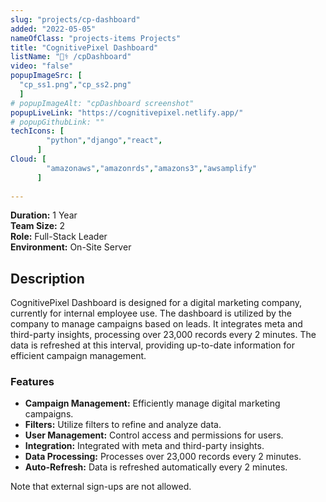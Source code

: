 ```yaml
---
slug: "projects/cp-dashboard"
added: "2022-05-05"
nameOfClass: "projects-items Projects"
title: "CognitivePixel Dashboard"
listName: "👨‍⚕️ /cpDashboard"
video: "false"
popupImageSrc: [
  "cp_ss1.png","cp_ss2.png"
  ]
# popupImageAlt: "cpDashboard screenshot"
popupLiveLink: "https://cognitivepixel.netlify.app/"
# popupGithubLink: ""
techIcons: [
        "python","django","react",
      ]
Cloud: [
        "amazonaws","amazonrds","amazons3","awsamplify"
      ]
    
---
```



**Duration:** 1 Year  
**Team Size:** 2  
**Role:** Full-Stack Leader  
**Environment:** On-Site Server

## Description

CognitivePixel Dashboard is designed for a digital marketing company, currently for internal employee use. The dashboard is utilized by the company to manage campaigns based on leads. It integrates meta and third-party insights, processing over 23,000 records every 2 minutes. The data is refreshed at this interval, providing up-to-date information for efficient campaign management.

### Features
- **Campaign Management:** Efficiently manage digital marketing campaigns.
- **Filters:** Utilize filters to refine and analyze data.
- **User Management:** Control access and permissions for users.
- **Integration:** Integrated with meta and third-party insights.
- **Data Processing:** Processes over 23,000 records every 2 minutes.
- **Auto-Refresh:** Data is refreshed automatically every 2 minutes.

Note that external sign-ups are not allowed.
